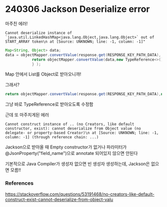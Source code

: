 # 240306 Jackson Deserialize error

마주친 에러!
```
Cannot deserialize instance of `java.util.LinkedHashMap<java.lang.Object,java.lang.Object>` out of START_ARRAY token\n at [Source: UNKNOWN; line: -1, column: -1]"
```

```java
Map<String, Object> data;
data = objectMapper.convertValue(response.get(RESPONSE_KEY_PATH_DATA), Map.class);
            return objectMapper.convertValue(data,new TypeReference<>() {
            } );
```
Map 안에서 List를 Object로 받아오니까! 


그래서?
```java
return objectMapper.convertValue(response.get(RESPONSE_KEY_PATH_DATA),new TypeReference<>(){});
```
그냥 바로 TypeReference로 받아오도록 수정함
 

근데 또 마주치게된 에러
```
Cannot construct instance of .. (no Creators, like default constructor, exist): cannot deserialize from Object value (no delegate- or property-based Creator)\n at [Source: UNKNOWN; line: -1, column: -1] (through reference chain: ...)
```

Jackson으로 받아올 때 Empty constructor가 없거나 파라미터가 @JsonProperty("field_name")으로 annotate 되어있지 않으면 안된다

기본적으로 Java Compiler가 생성자 없으면 빈 생성자 생성하는데, Jackson은 없으면 모름!!


### References
https://stackoverflow.com/questions/53191468/no-creators-like-default-construct-exist-cannot-deserialize-from-object-valu